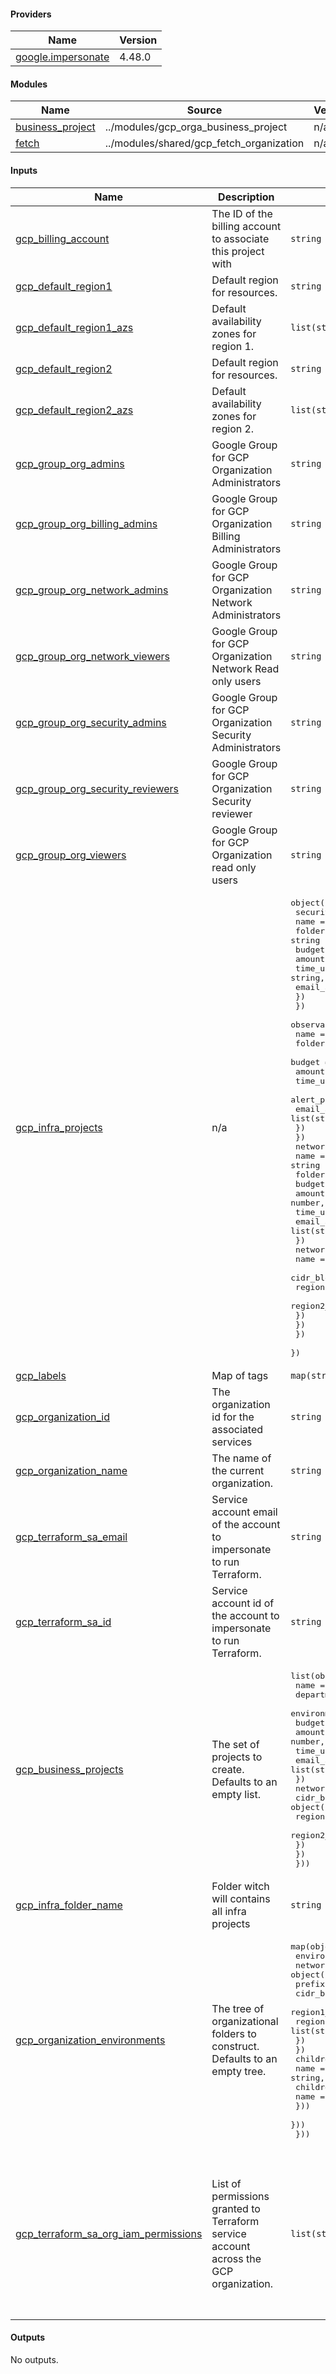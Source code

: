 <!-- BEGIN_TF_DOCS -->
#### Providers

| Name | Version |
|------|---------|
| <a name="provider_google.impersonate"></a> [google.impersonate](#provider_google.impersonate) | 4.48.0 |

#### Modules

| Name | Source | Version |
|------|--------|---------|
| <a name="module_business_project"></a> [business_project](#module_business_project) | ../modules/gcp_orga_business_project | n/a |
| <a name="module_fetch"></a> [fetch](#module_fetch) | ../modules/shared/gcp_fetch_organization | n/a |

#### Inputs

| Name | Description | Type | Default | Required |
|------|-------------|------|---------|:--------:|
| <a name="input_gcp_billing_account"></a> [gcp_billing_account](#input_gcp_billing_account) | The ID of the billing account to associate this project with | `string` | n/a | yes |
| <a name="input_gcp_default_region1"></a> [gcp_default_region1](#input_gcp_default_region1) | Default region for resources. | `string` | n/a | yes |
| <a name="input_gcp_default_region1_azs"></a> [gcp_default_region1_azs](#input_gcp_default_region1_azs) | Default availability zones for region 1. | `list(string)` | n/a | yes |
| <a name="input_gcp_default_region2"></a> [gcp_default_region2](#input_gcp_default_region2) | Default region for resources. | `string` | n/a | yes |
| <a name="input_gcp_default_region2_azs"></a> [gcp_default_region2_azs](#input_gcp_default_region2_azs) | Default availability zones for region 2. | `list(string)` | n/a | yes |
| <a name="input_gcp_group_org_admins"></a> [gcp_group_org_admins](#input_gcp_group_org_admins) | Google Group for GCP Organization Administrators | `string` | n/a | yes |
| <a name="input_gcp_group_org_billing_admins"></a> [gcp_group_org_billing_admins](#input_gcp_group_org_billing_admins) | Google Group for GCP Organization Billing Administrators | `string` | n/a | yes |
| <a name="input_gcp_group_org_network_admins"></a> [gcp_group_org_network_admins](#input_gcp_group_org_network_admins) | Google Group for GCP Organization Network Administrators | `string` | n/a | yes |
| <a name="input_gcp_group_org_network_viewers"></a> [gcp_group_org_network_viewers](#input_gcp_group_org_network_viewers) | Google Group for GCP Organization Network Read only users | `string` | n/a | yes |
| <a name="input_gcp_group_org_security_admins"></a> [gcp_group_org_security_admins](#input_gcp_group_org_security_admins) | Google Group for GCP Organization Security Administrators | `string` | n/a | yes |
| <a name="input_gcp_group_org_security_reviewers"></a> [gcp_group_org_security_reviewers](#input_gcp_group_org_security_reviewers) | Google Group for GCP Organization Security reviewer | `string` | n/a | yes |
| <a name="input_gcp_group_org_viewers"></a> [gcp_group_org_viewers](#input_gcp_group_org_viewers) | Google Group for GCP Organization read only users | `string` | n/a | yes |
| <a name="input_gcp_infra_projects"></a> [gcp_infra_projects](#input_gcp_infra_projects) | n/a | <pre>object({<br>    security       = object({<br>      name   = string<br>      folder = string<br>      budget = object({<br>        amount                    = number,<br>        time_unit                 = string,<br>        email_addresses_to_notify = list(string)<br>      })<br>    })<br>    observability  = object({<br>      name   = string<br>      folder = string<br>      budget = object({<br>        amount                    = number,<br>        time_unit                 = string,<br>        alert_pubsub_topic        = string<br>        email_addresses_to_notify = list(string)<br>      })<br>    })<br>    networking_hub = object({<br>      name    = string<br>      folder  = string<br>      budget  = object({<br>        amount                    = number,<br>        time_unit                 = string,<br>        email_addresses_to_notify = list(string)<br>      })<br>      network = object({<br>        name        = string,<br>        cidr_blocks = object({<br>          region1_primary_ranges = list(string)<br>          region2_primary_ranges = list(string)<br>        })<br>      })<br>    })<br>  })</pre> | n/a | yes |
| <a name="input_gcp_labels"></a> [gcp_labels](#input_gcp_labels) | Map of tags | `map(string)` | n/a | yes |
| <a name="input_gcp_organization_id"></a> [gcp_organization_id](#input_gcp_organization_id) | The organization id for the associated services | `string` | n/a | yes |
| <a name="input_gcp_organization_name"></a> [gcp_organization_name](#input_gcp_organization_name) | The name of the current organization. | `string` | n/a | yes |
| <a name="input_gcp_terraform_sa_email"></a> [gcp_terraform_sa_email](#input_gcp_terraform_sa_email) | Service account email of the account to impersonate to run Terraform. | `string` | n/a | yes |
| <a name="input_gcp_terraform_sa_id"></a> [gcp_terraform_sa_id](#input_gcp_terraform_sa_id) | Service account id of the account to impersonate to run Terraform. | `string` | n/a | yes |
| <a name="input_gcp_business_projects"></a> [gcp_business_projects](#input_gcp_business_projects) | The set of projects to create. Defaults to an empty list. | <pre>list(object({<br>    name             = string,<br>    department       = string,<br>    environment_code = string,<br>    budget           = object({<br>      amount                    = number,<br>      time_unit                 = string,<br>      email_addresses_to_notify = list(string)<br>    })<br>    network          = object({<br>      cidr_blocks = object({<br>        region1_primary_ranges = list(string)<br>        region2_primary_ranges = list(string)<br>      })<br>    })<br>  }))</pre> | `[]` | no |
| <a name="input_gcp_infra_folder_name"></a> [gcp_infra_folder_name](#input_gcp_infra_folder_name) | Folder witch will contains all infra projects | `string` | `"Infrastructure"` | no |
| <a name="input_gcp_organization_environments"></a> [gcp_organization_environments](#input_gcp_organization_environments) | The tree of organizational folders to construct. Defaults to an empty tree. | <pre>map(object({<br>    environment_code = string,<br>    network          = object({<br>      prefix      = string,<br>      cidr_blocks = object({<br>        region1_primary_ranges = list(string)<br>        region2_primary_ranges = list(string)<br>      })<br>    })<br>    children         = list(object({<br>      name     = string,<br>      children = list(object({<br>        name = string<br>      }))<br>    }))<br>  }))</pre> | `{}` | no |
| <a name="input_gcp_terraform_sa_org_iam_permissions"></a> [gcp_terraform_sa_org_iam_permissions](#input_gcp_terraform_sa_org_iam_permissions) | List of permissions granted to Terraform service account across the GCP organization. | `list(string)` | <pre>[<br>  "roles/billing.user",<br>  "roles/compute.networkAdmin",<br>  "roles/compute.xpnAdmin",<br>  "roles/iam.securityAdmin",<br>  "roles/iam.serviceAccountAdmin",<br>  "roles/logging.configWriter",<br>  "roles/orgpolicy.policyAdmin",<br>  "roles/resourcemanager.folderAdmin",<br>  "roles/resourcemanager.organizationViewer"<br>]</pre> | no |

#### Outputs

No outputs.
<!-- END_TF_DOCS -->